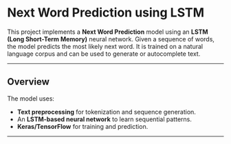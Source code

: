 # Next Word Prediction using LSTM

This project implements a **Next Word Prediction** model using an **LSTM (Long Short-Term Memory)** neural network. Given a sequence of words, the model predicts the most likely next word. It is trained on a natural language corpus and can be used to generate or autocomplete text.

---

## Overview

The model uses:
- **Text preprocessing** for tokenization and sequence generation.
- An **LSTM-based neural network** to learn sequential patterns.
- **Keras/TensorFlow** for training and prediction.

---
